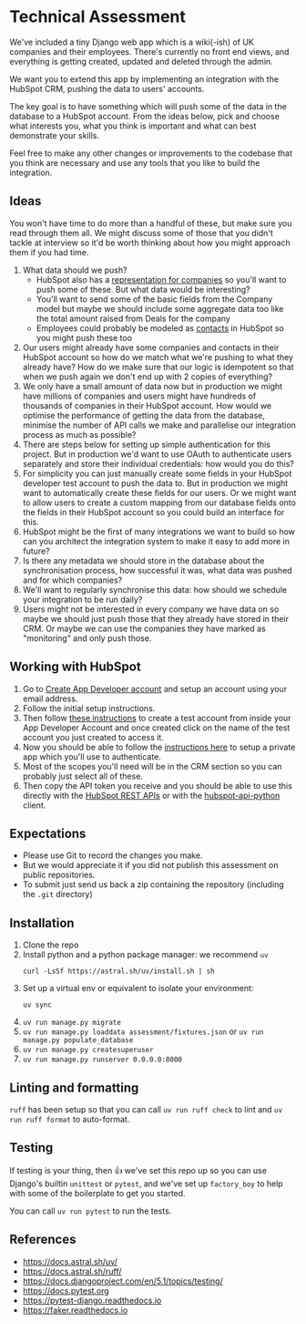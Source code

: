 # Technical Assessment

We've included a tiny Django web app which is a wiki(-ish) of UK companies and
their employees. There's currently no front end views, and everything is getting
created, updated and deleted through the admin.

We want you to extend this app by implementing an integration with the HubSpot CRM, pushing the data to users' accounts.

The key goal is to have something which will push some of the data in the database to a HubSpot account. From the ideas below, pick and choose what interests you, what you think is important and what can best demonstrate your skills.

Feel free to make any other changes or improvements to the codebase that you think are necessary and use any tools that you like to build the integration.

## Ideas

You won't have time to do more than a handful of these, but make sure you read through them all. We might discuss some of those that you didn't tackle at interview so it'd be worth thinking about how you might approach them if you had time.

1. What data should we push?
    - HubSpot also has a [representation for companies](https://developers.hubspot.com/docs/reference/api/crm/objects/companies) so you'll want to push some of these. But what data would be interesting?
    - You'll want to send some of the basic fields from the Company model but maybe we should include some aggregate data too like the total amount raised from Deals for the company
    - Employees could probably be modeled as [contacts](https://developers.hubspot.com/docs/reference/api/crm/objects/contacts) in HubSpot so you might push these too
2. Our users might already have some companies and contacts in their HubSpot account so how do we match what we're pushing to what they already have? How do we make sure that our logic is idempotent so that when we push again we don't end up with 2 copies of everything?
3. We only have a small amount of data now but in production we might have millions of companies and users might have hundreds of thousands of companies in their HubSpot account. How would we optimise the performance of getting the data from the database, minimise the number of API calls we make and parallelise our integration process as much as possible?
4. There are steps below for setting up simple authentication for this project. But in production we'd want to use OAuth to authenticate users separately and store their individual credentials: how would you do this?
5. For simplicity you can just manually create some fields in your HubSpot developer test account to push the data to. But in production we might want to automatically create these fields for our users. Or we might want to allow users to create a custom mapping from our database fields onto the fields in their HubSpot account so you could build an interface for this.
6. HubSpot might be the first of many integrations we want to build so how can you architect the integration system to make it easy to add more in future?
7. Is there any metadata we should store in the database about the synchronisation process, how successful it was, what data was pushed and for which companies?
8. We'll want to regularly synchronise this data: how should we schedule your integration to be run daily?
9. Users might not be interested in every company we have data on so maybe we should just push those that they already have stored in their CRM. Or maybe we can use the companies they have marked as "monitoring" and only push those.

## Working with HubSpot

1. Go to [Create App Developer account](https://app.hubspot.com/signup-hubspot/developers) and setup an account using your email address.
2. Follow the initial setup instructions.
3. Then follow [these instructions](https://developers.hubspot.com/docs/getting-started/account-types#developer-test-accounts) to create a test account from inside your App Developer Account and once created click on the name of the test account you just created to access it.
4. Now you should be able to follow the [instructions here](https://developers.hubspot.com/docs/guides/apps/private-apps/overview#create-a-private-app) to setup a private app which you'll use to authenticate.
5. Most of the scopes you'll need will be in the CRM section so you can probably just select all of these.
6. Then copy the API token you receive and you should be able to use this directly with the [HubSpot REST APIs](https://developers.hubspot.com/docs/reference/api/crm/objects/companies) or with the [hubspot-api-python](https://github.com/HubSpot/hubspot-api-python) client.

## Expectations

- Please use Git to record the changes you make.
- But we would appreciate it if you did not publish this assessment on public
  repositories.
- To submit just send us back a zip containing the repository (including the `.git` directory)

## Installation

1. Clone the repo
2. Install python and a python package manager: we recommend `uv`
    ```
    curl -LsSf https://astral.sh/uv/install.sh | sh
    ```
3. Set up a virtual env or equivalent to isolate your environment:
    ```
    uv sync
    ```
4. `uv run manage.py migrate`
5. `uv run manage.py loaddata assessment/fixtures.json` or `uv run manage.py populate_database`
6. `uv run manage.py createsuperuser`
7. `uv run manage.py runserver 0.0.0.0:8000`

## Linting and formatting

`ruff` has been setup so that you can call `uv run ruff check` to lint and `uv run ruff format` to auto-format.

## Testing

If testing is your thing, then 👍 we've set this repo up so you can use Django's builtin `unittest` or `pytest`, and we've set up `factory_boy` to help with some of the boilerplate to get you started.

You can call `uv run pytest` to run the tests.

## References

- https://docs.astral.sh/uv/
- https://docs.astral.sh/ruff/
- https://docs.djangoproject.com/en/5.1/topics/testing/
- https://docs.pytest.org
- https://pytest-django.readthedocs.io
- https://faker.readthedocs.io
